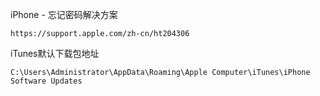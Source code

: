 iPhone - 忘记密码解决方案

```
https://support.apple.com/zh-cn/ht204306
```

iTunes默认下载包地址

```
C:\Users\Administrator\AppData\Roaming\Apple Computer\iTunes\iPhone Software Updates
```



